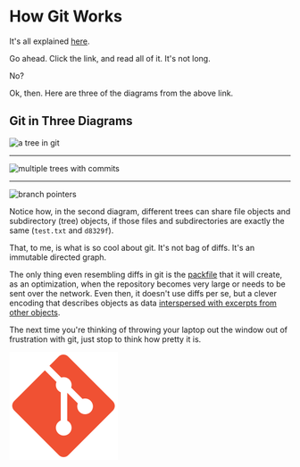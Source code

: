How Git Works
=============
It's all explained [here][1].

Go ahead. Click the link, and read all of it.  It's not long.

No?

Ok, then.  Here are three of the diagrams from the above link.

Git in Three Diagrams
---------------------
![a tree in git](https://git-scm.com/book/en/v2/images/data-model-2.png)

-----------------------

![multiple trees with commits](https://git-scm.com/book/en/v2/images/data-model-3.png)

-----------------------

![branch pointers](https://git-scm.com/book/en/v2/images/data-model-4.png)

Notice how, in the second diagram, different trees can share file objects and
subdirectory (tree) objects, if those files and subdirectories are exactly the
same (`test.txt` and `d8329f`).

That, to me, is what is so cool about git.  It's not bag of diffs.  It's an
immutable directed graph.

The only thing even resembling diffs in git is the [packfile][2] that it will
create, as an optimization, when the repository becomes very large or needs to
be sent over the network.  Even then, it doesn't use diffs per se, but a clever
encoding that describes objects as data [interspersed with excerpts from other
objects][3].

The next time you're thinking of throwing your laptop out the window out of
frustration with git, just stop to think how pretty it is.

![git logo](git.svg)

[1]: https://git-scm.com/book/en/v2/Git-Internals-Git-Objects
[2]: https://git-scm.com/book/en/v2/Git-Internals-Packfiles
[3]: https://codewords.recurse.com/issues/three/unpacking-git-packfiles
